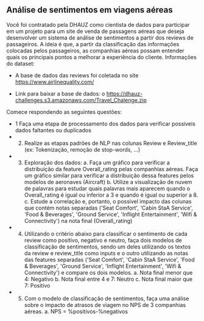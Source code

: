 ## Análise de sentimentos em viagens aéreas 
Você foi contratado pela DHAUZ como cientista de dados para participar em um 
projeto para um site de venda de passagens aéreas que deseja desenvolver um 
sistema de análise de sentimentos a partir dos reviews de passageiros. A ideia é 
que, a partir da classificação das informações colocadas pelos passageiros, as 
companhias aéreas possam entender quais os principais pontos a melhorar a 
experiência do cliente. 
Informações do dataset: 

- A base de dados das reviews foi coletada no site https://www.airlinequality.com/ 

- Link para baixar a base de dados: 
o https://dhauz-challenges.s3.amazonaws.com/Travel_Chalenge.zip 


Comece respondendo as seguintes questões: 
- 1 Faça uma etapa de processamento dos dados para verificar possíveis 
dados faltantes ou duplicados 
- 2. Realize as etapas padrões de NLP nas colunas Review e Review_title (ex: 
Tokenização, remoção de stop-words, ...) 
- 3. Exploração dos dados: 
a. Faça um gráfico para verificar a distribuição da feature Overall_rating 
pelas companhias aéreas. Faça um gráfico similar para verificar a 
distribuição dessa features pelos modelos de aeronaves (Aircraft) 
b. Utilize a visualização de nuvem de palavras para estudar quais 
palavras mais aparecem quando o Overall_rating é igual ou inferior a 
3 e quando é igual ou superior a 8. 
c. Estude a correlação e, portanto, o possível impacto das colunas que 
contém notas separadas ('Seat Comfort', 'Cabin StaA Service', 'Food 
& Beverages', 'Ground Service', 'Inflight Entertainment', 'Wifi & 
Connectivity') na nota final (Overall_rating) 
- 4. Utilizando o critério abaixo para classificar o sentimento de cada review 
como positivo, negativo e neutro, faça dois modelos de classificação de 
sentimentos, sendo um deles utilizando os textos da review e review_title 
como inputs e o outro utilizando as notas das features separadas ('Seat 
Comfort', 'Cabin StaA Service', 'Food & Beverages', 'Ground Service', 'Inflight 
Entertainment', 'Wifi & Connectivity') e compare os dois modelos. 
a. Nota final menor que 4: Negativo 
b. Nota final entre 4 e 7: Neutro 
c. Nota final maior que 7: Positivo 
- 5. Com o modelo de classificação de sentimentos, faça uma análise sobre o 
impacto de atrasos de viagem no NPS de 3 companhias aéreas. 
a. NPS = %positivos-%negativos
